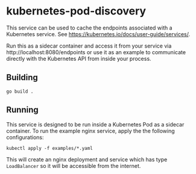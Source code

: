 # kubernetes-pod-discovery

This service can be used to cache the endpoints associated with a Kubernetes service. See https://kubernetes.io/docs/user-guide/services/.

Run this as a sidecar container and access it from your service via http://localhost:8080/endpoints or use it as an example to communicate
directly with the Kubernetes API from inside your process.

## Building

`go build .`

## Running

This service is designed to be run inside a Kubernetes Pod as a sidecar container. To run the example nginx service, apply the the following
configurations:

`kubectl apply -f examples/*.yaml`

This will create an nginx deployment and service which has type `LoadBalancer` so it will be accessible from the internet.
